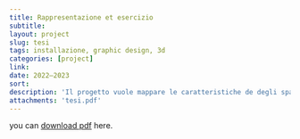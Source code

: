 ```yaml
---
title: Rappresentazione et esercizio
subtitle: 
layout: project
slug: tesi
tags: installazione, graphic design, 3d
categories: [project]
link:
date: 2022—2023
sort:
description: 'Il progetto vuole mappare le caratteristiche de degli spartiti grafici del Novecento in modo da progettare un archivio digitale che le accolga. Per farlo si è preso a campione l’opera di Domenico Guaccero, musicista pugliese attivo tra gli anni Sessanta e Ottanta. Dopo un’analisi teorica basata principalmente sul quadro di riferimento elaborato da Andrea Valle nel suo La notazione musicale contemporanea, si è proceduto a mettere in forma logica i dati acquisiti da questi spartiti. Per la produzione del prototipo si è analizzato lo stato dell’arte degli archivi nel campo culturale, e specificatamente musicale, progettando quindi un’architettura in linea con le regole di catalogazione italiane REICAT, combinate con le categorie d’analisi degli spartiti grafici messe a punto da Kurt Stone nel 1980. Il risultato è un modello di archivio eterarchico e scalabile agli spartiti grafici in generale, di cui si presenta con questa tesi un prototipo funzionante e implementabile. '
attachments: 'tesi.pdf' 
---
```

<!--
![]({{site.baseurl}}/projects/tesi_1.jpg)
![]({{site.baseurl}}/projects/tesi_2.jpg)
![]({{site.baseurl}}/projects/tesi_3.jpg)
![]({{site.baseurl}}/projects/tesi_4.jpg)
![]({{site.baseurl}}/projects/tesi_5.jpg)

-->
you can [download pdf]({{site.url}}{{site.baseurl}}/projects/tesi.pdf) here.
